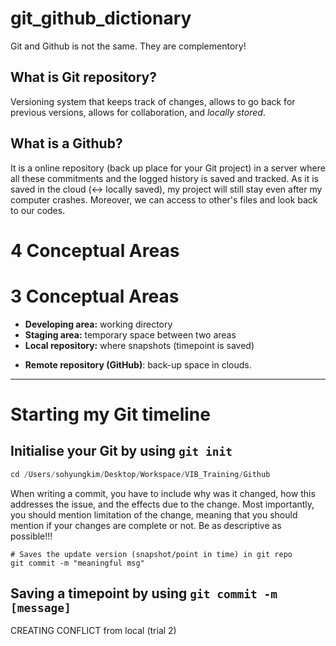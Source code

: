 # git_github_dictionary



Git and Github is not the same. They are complementory!



## What is Git repository?

Versioning system that keeps track of changes, allows to go back for previous versions, allows for collaboration, and *locally stored*.



## What is a Github?

It is a online repository (back up place for your Git project) in a server where all these commitments and the logged history is saved and tracked. As it is saved in the cloud (<-> locally saved), my project will still stay even after my computer crashes. Moreover, we can access to other's files and look back to our codes.


# 4 Conceptual Areas

# 3 Conceptual Areas

- **Developing area:** working directory
- **Staging area:** temporary space between two areas
- **Local repository:** where snapshots (timepoint is saved)



* **Remote repository (GitHub)**: back-up space in clouds.


---



# Starting my Git timeline

## Initialise your Git by using `git init`

```Go to your working directory
cd /Users/sohyungkim/Desktop/Workspace/VIB_Training/Github
```



When writing a commit, you have to include why was it changed, how this addresses the issue, and the effects due to the change. Most importantly, you should mention limitation of the change, meaning that you should mention if your changes are complete or not. Be as descriptive as possible!!!

```
# Saves the update version (snapshot/point in time) in git repo
git commit -m "meaningful msg"
```



## Saving a timepoint by using `git commit -m [message]`

CREATING CONFLICT from local (trial 2)



